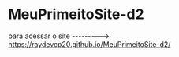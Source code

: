 # MeuPrimeitoSite-d2 

para acessar o site ---------> https://raydevcp20.github.io/MeuPrimeitoSite-d2/
